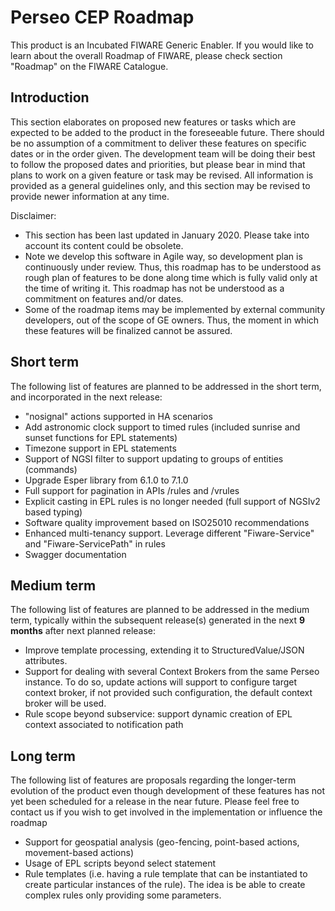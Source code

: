 # Perseo CEP Roadmap

This product is an Incubated FIWARE Generic Enabler. If you would like to learn about the overall Roadmap of FIWARE,
please check section "Roadmap" on the FIWARE Catalogue.

## Introduction

This section elaborates on proposed new features or tasks which are expected to be added to the product in the
foreseeable future. There should be no assumption of a commitment to deliver these features on specific dates or in the
order given. The development team will be doing their best to follow the proposed dates and priorities, but please bear
in mind that plans to work on a given feature or task may be revised. All information is provided as a general
guidelines only, and this section may be revised to provide newer information at any time.

Disclaimer:

-   This section has been last updated in January 2020. Please take into account its content could be obsolete.
-   Note we develop this software in Agile way, so development plan is continuously under review. Thus, this roadmap has
    to be understood as rough plan of features to be done along time which is fully valid only at the time of writing
    it. This roadmap has not be understood as a commitment on features and/or dates.
-   Some of the roadmap items may be implemented by external community developers, out of the scope of GE owners. Thus,
    the moment in which these features will be finalized cannot be assured.

## Short term

The following list of features are planned to be addressed in the short term, and incorporated in the next release:

-   "nosignal" actions supported in HA scenarios
-   Add astronomic clock support to timed rules (included sunrise and sunset functions for EPL statements)
-   Timezone support in EPL statements
-   Support of NGSI filter to support updating to groups of entities (commands)
-   Upgrade Esper library from 6.1.0 to 7.1.0
-   Full support for pagination in APIs /rules and /vrules
-   Explicit casting in EPL rules is no longer needed (full support of NGSIv2 based typing)
-   Software quality improvement based on ISO25010 recommendations
-   Enhanced multi-tenancy support. Leverage different "Fiware-Service" and "Fiware-ServicePath" in rules
-   Swagger documentation

## Medium term

The following list of features are planned to be addressed in the medium term, typically within the subsequent
release(s) generated in the next **9 months** after next planned release:

-   Improve template processing, extending it to StructuredValue/JSON attributes.
-   Support for dealing with several Context Brokers from the same Perseo instance. To do so, update actions will
    support to configure target context broker, if not provided such configuration, the default context broker will be
    used.
-   Rule scope beyond subservice: support dynamic creation of EPL context associated to notification path

## Long term

The following list of features are proposals regarding the longer-term evolution of the product even though development
of these features has not yet been scheduled for a release in the near future. Please feel free to contact us if you
wish to get involved in the implementation or influence the roadmap

-   Support for geospatial analysis (geo-fencing, point-based actions, movement-based actions)
-   Usage of EPL scripts beyond select statement
-   Rule templates (i.e. having a rule template that can be instantiated to create particular instances of the rule).
    The idea is be able to create complex rules only providing some parameters.
